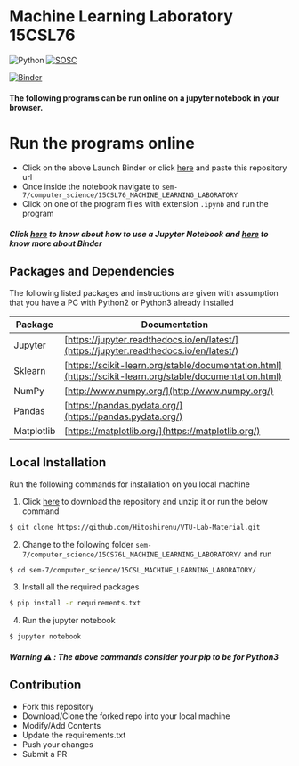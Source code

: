 # Machine Learning Laboratory 15CSL76
![Python](https://img.shields.io/pypi/pyversions/Django.svg?logo=python&logoColor=white&style=for-the-badge) [![SOSC](https://is.gd/visit_sosc_badge)](https://sosc.org.in)

[![Binder](https://img.shields.io/badge/Launch-Binder-blue.svg?logo=jupyter&logoColor=white&style=for-the-badge)](https://mybinder.org/v2/gh/Hitoshirenu/VTU-Lab-Material/master)

#### The following programs can be run online on a jupyter notebook in your browser.

# Run the programs online
  - Click on the above Launch Binder or click [here](https://github.com/joemccann/dillinger/blob/master/KUBERNETES.md) and paste this repository url
  - Once inside the notebook navigate to `sem-7/computer_science/15CSL76_MACHINE_LEARNING_LABORATORY`
  - Click on one of the program files with extension `.ipynb` and run the program 
 
##### Click [here](https://www.cheatography.com/weidadeyue/cheat-sheets/jupyter-notebook/#downloads) to know about how to use a Jupyter Notebook and  [here](https://mybinder.readthedocs.io/en/latest/faq.html) to know more about Binder

## Packages and Dependencies
The following listed packages and instructions are given with assumption that you have a PC with Python2 or Python3 already installed

| Package | Documentation |
| ------ | ------ |
| Jupyter | [https://jupyter.readthedocs.io/en/latest/](https://jupyter.readthedocs.io/en/latest/) |
| Sklearn | [https://scikit-learn.org/stable/documentation.html](https://scikit-learn.org/stable/documentation.html) |
| NumPy | [http://www.numpy.org/](http://www.numpy.org/) |
| Pandas | [https://pandas.pydata.org/](https://pandas.pydata.org/) |
| Matplotlib | [https://matplotlib.org/](https://matplotlib.org/) |

## Local Installation
Run the following commands for installation on you local machine 
1. Click [here](https://github.com/Hitoshirenu/VTU-Lab-Material/archive/master.zip) to download the repository and unzip it or run the below command
```sh
$ git clone https://github.com/Hitoshirenu/VTU-Lab-Material.git
```
2. Change to the following folder ``` sem-7/computer_science/15CS76L_MACHINE_LEARNING_LABORATORY/ ``` and run 
```sh
$ cd sem-7/computer_science/15CSL_MACHINE_LEARNING_LABORATORY/
```
3. Install all the required packages
```sh
$ pip install -r requirements.txt
```
4. Run the jupyter notebook
```sh
$ jupyter notebook
```
##### Warning :warning: : The above commands consider your pip to be for Python3
## Contribution
- Fork this repository
- Download/Clone the forked repo into your local machine
- Modify/Add Contents
- Update the requirements.txt
- Push your changes
- Submit a PR 

